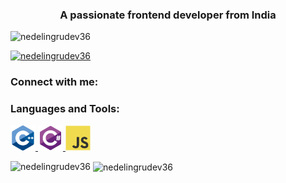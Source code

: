 <h3 align="center">A passionate frontend developer from India</h3>

<p align="left"> <img src="https://komarev.com/ghpvc/?username=nedelingrudev36&label=Profile%20views&color=0e75b6&style=flat" alt="nedelingrudev36" /> </p>

<p align="left"> <a href="https://github.com/ryo-ma/github-profile-trophy"><img src="https://github-profile-trophy.vercel.app/?username=nedelingrudev36" alt="nedelingrudev36" /></a> </p>

<h3 align="left">Connect with me:</h3>
<p align="left">
</p>

<h3 align="left">Languages and Tools:</h3>
<p align="left"> <a href="https://www.w3schools.com/cpp/" target="_blank" rel="noreferrer"> <img src="https://raw.githubusercontent.com/devicons/devicon/master/icons/cplusplus/cplusplus-original.svg" alt="cplusplus" width="40" height="40"/> </a> <a href="https://www.w3schools.com/cs/" target="_blank" rel="noreferrer"> <img src="https://raw.githubusercontent.com/devicons/devicon/master/icons/csharp/csharp-original.svg" alt="csharp" width="40" height="40"/> </a> <a href="https://developer.mozilla.org/en-US/docs/Web/JavaScript" target="_blank" rel="noreferrer"> <img src="https://raw.githubusercontent.com/devicons/devicon/master/icons/javascript/javascript-original.svg" alt="javascript" width="40" height="40"/> </a> </p>

<p><img align="left" src="https://github-readme-stats.vercel.app/api/top-langs?username=nedelingrudev36&show_icons=true&locale=en&layout=compact" alt="nedelingrudev36" /></p>

<p>&nbsp;<img align="center" src="https://github-readme-stats.vercel.app/api?username=nedelingrudev36&show_icons=true&locale=en" alt="nedelingrudev36" /></p>
